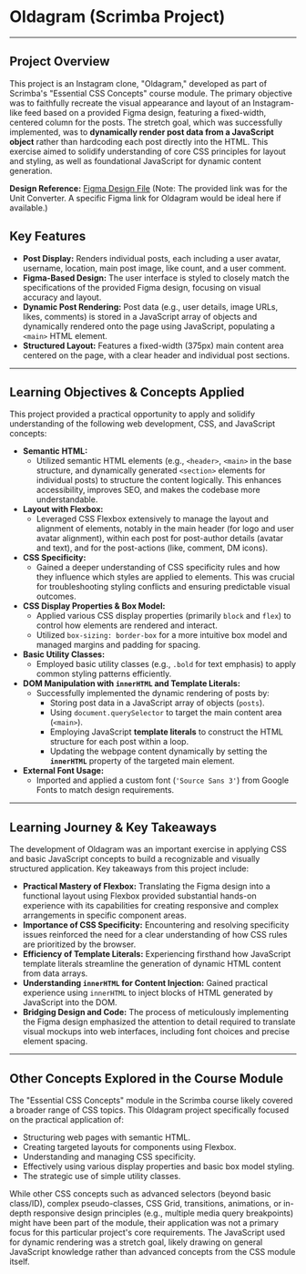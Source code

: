 # Oldagram (Scrimba Project)

---

## Project Overview

This project is an Instagram clone, "Oldagram," developed as part of Scrimba's "Essential CSS Concepts" course module. The primary objective was to faithfully recreate the visual appearance and layout of an Instagram-like feed based on a provided Figma design, featuring a fixed-width, centered column for the posts. The stretch goal, which was successfully implemented, was to **dynamically render post data from a JavaScript object** rather than hardcoding each post directly into the HTML. This exercise aimed to solidify understanding of core CSS principles for layout and styling, as well as foundational JavaScript for dynamic content generation.

**Design Reference:** [Figma Design File](https://www.figma.com/file/cqtGul0V8RFXY4vTcIv1Kc/Unit-Conversion?node-id=0%3A1&mode=dev) (Note: The provided link was for the Unit Converter. A specific Figma link for Oldagram would be ideal here if available.)

## Key Features

- **Post Display:** Renders individual posts, each including a user avatar, username, location, main post image, like count, and a user comment.
- **Figma-Based Design:** The user interface is styled to closely match the specifications of the provided Figma design, focusing on visual accuracy and layout.
- **Dynamic Post Rendering:** Post data (e.g., user details, image URLs, likes, comments) is stored in a JavaScript array of objects and dynamically rendered onto the page using JavaScript, populating a `<main>` HTML element.
- **Structured Layout:** Features a fixed-width (375px) main content area centered on the page, with a clear header and individual post sections.

---

## Learning Objectives & Concepts Applied

This project provided a practical opportunity to apply and solidify understanding of the following web development, CSS, and JavaScript concepts:

- **Semantic HTML:**
  - Utilized semantic HTML elements (e.g., `<header>`, `<main>` in the base structure, and dynamically generated `<section>` elements for individual posts) to structure the content logically. This enhances accessibility, improves SEO, and makes the codebase more understandable.
- **Layout with Flexbox:**
  - Leveraged CSS Flexbox extensively to manage the layout and alignment of elements, notably in the main header (for logo and user avatar alignment), within each post for post-author details (avatar and text), and for the post-actions (like, comment, DM icons).
- **CSS Specificity:**
  - Gained a deeper understanding of CSS specificity rules and how they influence which styles are applied to elements. This was crucial for troubleshooting styling conflicts and ensuring predictable visual outcomes.
- **CSS Display Properties & Box Model:**
  - Applied various CSS display properties (primarily `block` and `flex`) to control how elements are rendered and interact.
  - Utilized `box-sizing: border-box` for a more intuitive box model and managed margins and padding for spacing.
- **Basic Utility Classes:**
  - Employed basic utility classes (e.g., `.bold` for text emphasis) to apply common styling patterns efficiently.
- **DOM Manipulation with `innerHTML` and Template Literals:**
  - Successfully implemented the dynamic rendering of posts by:
    - Storing post data in a JavaScript array of objects (`posts`).
    - Using `document.querySelector` to target the main content area (`<main>`).
    - Employing JavaScript **template literals** to construct the HTML structure for each post within a loop.
    - Updating the webpage content dynamically by setting the **`innerHTML`** property of the targeted main element.
- **External Font Usage:**
  - Imported and applied a custom font (`'Source Sans 3'`) from Google Fonts to match design requirements.

---

## Learning Journey & Key Takeaways

The development of Oldagram was an important exercise in applying CSS and basic JavaScript concepts to build a recognizable and visually structured application. Key takeaways from this project include:

- **Practical Mastery of Flexbox:** Translating the Figma design into a functional layout using Flexbox provided substantial hands-on experience with its capabilities for creating responsive and complex arrangements in specific component areas.
- **Importance of CSS Specificity:** Encountering and resolving specificity issues reinforced the need for a clear understanding of how CSS rules are prioritized by the browser.
- **Efficiency of Template Literals:** Experiencing firsthand how JavaScript template literals streamline the generation of dynamic HTML content from data arrays.
- **Understanding `innerHTML` for Content Injection:** Gained practical experience using `innerHTML` to inject blocks of HTML generated by JavaScript into the DOM.
- **Bridging Design and Code:** The process of meticulously implementing the Figma design emphasized the attention to detail required to translate visual mockups into web interfaces, including font choices and precise element spacing.

---

## Other Concepts Explored in the Course Module

The "Essential CSS Concepts" module in the Scrimba course likely covered a broader range of CSS topics. This Oldagram project specifically focused on the practical application of:

- Structuring web pages with semantic HTML.
- Creating targeted layouts for components using Flexbox.
- Understanding and managing CSS specificity.
- Effectively using various display properties and basic box model styling.
- The strategic use of simple utility classes.

While other CSS concepts such as advanced selectors (beyond basic class/ID), complex pseudo-classes, CSS Grid, transitions, animations, or in-depth responsive design principles (e.g., multiple media query breakpoints) might have been part of the module, their application was not a primary focus for this particular project's core requirements. The JavaScript used for dynamic rendering was a stretch goal, likely drawing on general JavaScript knowledge rather than advanced concepts from the CSS module itself.

